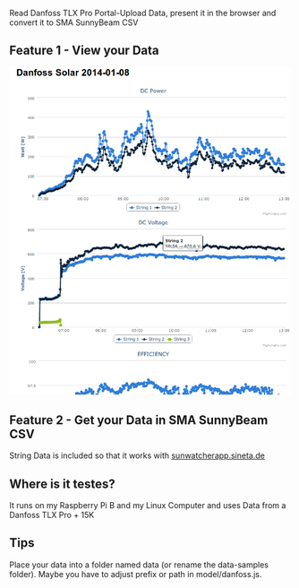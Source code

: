 
Read Danfoss TLX Pro Portal-Upload Data, present it in the browser and convert it to SMA SunnyBeam CSV

## Feature 1 - View your Data

![Image](Danfoss_Solar.png?raw=true)


## Feature 2 - Get your Data in SMA SunnyBeam CSV

String Data is included so that it works with [sunwatcherapp.sineta.de](sunwatcherapp.sineta.de)


## Where is it testes?

It runs on my Raspberry Pi B and my Linux Computer and uses Data from a Danfoss TLX Pro + 15K

## Tips

Place your data into a folder named data (or rename the data-samples folder). Maybe you have to adjust prefix or path in model/danfoss.js.